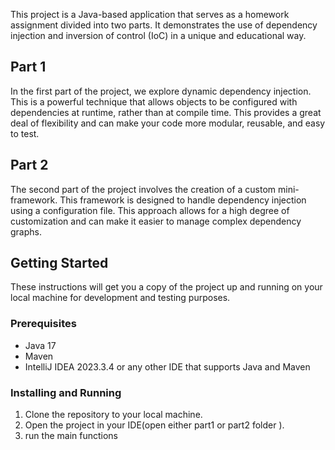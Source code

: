 
This project is a Java-based application that serves as a homework assignment divided into two parts. It demonstrates the use of dependency injection and inversion of control (IoC) in a unique and educational way.

## Part 1

In the first part of the project, we explore dynamic dependency injection. This is a powerful technique that allows objects to be configured with dependencies at runtime, rather than at compile time. This provides a great deal of flexibility and can make your code more modular, reusable, and easy to test.

## Part 2

The second part of the project involves the creation of a custom mini-framework. This framework is designed to handle dependency injection using a configuration file. This approach allows for a high degree of customization and can make it easier to manage complex dependency graphs.

## Getting Started

These instructions will get you a copy of the project up and running on your local machine for development and testing purposes.

### Prerequisites

- Java 17
- Maven
- IntelliJ IDEA 2023.3.4 or any other IDE that supports Java and Maven

### Installing and Running 

1. Clone the repository to your local machine.
2. Open the project in your IDE(open either part1 or part2 folder ).
3. run the main functions
